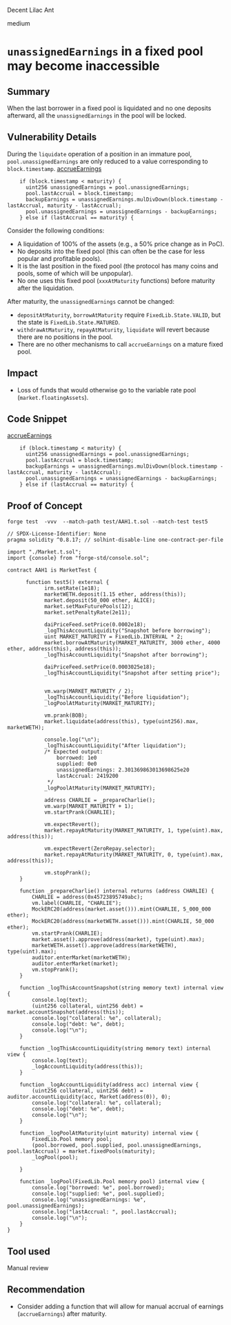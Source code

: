 Decent Lilac Ant

medium

# `unassignedEarnings` in a fixed pool may become inaccessible

## Summary
When the last borrower in a fixed pool is liquidated and no one deposits afterward, all the `unassignedEarnings` in the pool will be locked.

## Vulnerability Details
During the `liquidate` operation of a position in an immature pool, `pool.unassignedEarnings` are only reduced to a value corresponding to `block.timestamp`.
[accrueEarnings](https://github.com/sherlock-audit/2024-04-interest-rate-model/blob/main/protocol/contracts/utils/FixedLib.sol#L87-L92)
```solidity
    if (block.timestamp < maturity) {
      uint256 unassignedEarnings = pool.unassignedEarnings;
      pool.lastAccrual = block.timestamp;
      backupEarnings = unassignedEarnings.mulDivDown(block.timestamp - lastAccrual, maturity - lastAccrual);
      pool.unassignedEarnings = unassignedEarnings - backupEarnings;
    } else if (lastAccrual == maturity) {
```

Consider the following conditions:
- A liquidation of 100% of the assets (e.g., a 50% price change as in PoC).
- No deposits into the fixed pool (this can often be the case for less popular and profitable pools).
- It is the last position in the fixed pool (the protocol has many coins and pools, some of which will be unpopular).
- No one uses this fixed pool (`xxxAtMaturity` functions) before maturity after the liquidation.

After maturity, the `unassignedEarnings` cannot be changed:
- `depositAtMaturity`, `borrowAtMaturity` require `FixedLib.State.VALID`, but the state is `FixedLib.State.MATURED`.
- `withdrawAtMaturity`, `repayAtMaturity`, `liquidate` will revert because there are no positions in the pool.
- There are no other mechanisms to call `accrueEarnings` on a mature fixed pool.

## Impact
- Loss of funds that would otherwise go to the variable rate pool (`market.floatingAssets`).

## Code Snippet
[accrueEarnings](https://github.com/sherlock-audit/2024-04-interest-rate-model/blob/main/protocol/contracts/utils/FixedLib.sol#L87-L92)
```solidity
    if (block.timestamp < maturity) {
      uint256 unassignedEarnings = pool.unassignedEarnings;
      pool.lastAccrual = block.timestamp;
      backupEarnings = unassignedEarnings.mulDivDown(block.timestamp - lastAccrual, maturity - lastAccrual);
      pool.unassignedEarnings = unassignedEarnings - backupEarnings;
    } else if (lastAccrual == maturity) {
```

## Proof of Concept
`forge test  -vvv  --match-path test/AAH1.t.sol --match-test test5`

```solidity
// SPDX-License-Identifier: None
pragma solidity ^0.8.17; // solhint-disable-line one-contract-per-file

import "./Market.t.sol";
import {console} from "forge-std/console.sol";

contract AAH1 is MarketTest {

      function test5() external {
            irm.setRate(1e18);
            marketWETH.deposit(1.15 ether, address(this));
            market.deposit(50_000 ether, ALICE);
            market.setMaxFuturePools(12);
            market.setPenaltyRate(2e11);

            daiPriceFeed.setPrice(0.0002e18);
            _logThisAccountLiquidity("Snapshot before borrowing");
            uint MARKET_MATURITY = FixedLib.INTERVAL * 2;
            market.borrowAtMaturity(MARKET_MATURITY, 3000 ether, 4000 ether, address(this), address(this));
            _logThisAccountLiquidity("Snapshot after borrowing");

            daiPriceFeed.setPrice(0.0003025e18);
            _logThisAccountLiquidity("Snapshot after setting price");


            vm.warp(MARKET_MATURITY / 2);
            _logThisAccountLiquidity("Before liquidation");
            _logPoolAtMaturity(MARKET_MATURITY);

            vm.prank(BOB);
            market.liquidate(address(this), type(uint256).max, marketWETH);

            console.log("\n");
            _logThisAccountLiquidity("After liquidation");
            /* Expected output:
                borrowed: 1e0
                supplied: 0e0
                unassignedEarnings: 2.301369863013698625e20
                lastAccrual: 2419200
             */
            _logPoolAtMaturity(MARKET_MATURITY);

            address CHARLIE = _prepareCharlie();
            vm.warp(MARKET_MATURITY + 1);
            vm.startPrank(CHARLIE);

            vm.expectRevert();
            market.repayAtMaturity(MARKET_MATURITY, 1, type(uint).max, address(this));

            vm.expectRevert(ZeroRepay.selector);
            market.repayAtMaturity(MARKET_MATURITY, 0, type(uint).max, address(this));

            vm.stopPrank();
    }

    function _prepareCharlie() internal returns (address CHARLIE) {
        CHARLIE = address(0x45723895749abc);
        vm.label(CHARLIE, "CHARLIE");
        MockERC20(address(market.asset())).mint(CHARLIE, 5_000_000 ether);
        MockERC20(address(marketWETH.asset())).mint(CHARLIE, 50_000 ether);
        vm.startPrank(CHARLIE);
        market.asset().approve(address(market), type(uint).max);
        marketWETH.asset().approve(address(marketWETH), type(uint).max);
        auditor.enterMarket(marketWETH);
        auditor.enterMarket(market);
        vm.stopPrank();
    }

    function _logThisAccountSnapshot(string memory text) internal view {
        console.log(text);
        (uint256 collateral, uint256 debt) = market.accountSnapshot(address(this));
        console.log("collateral: %e", collateral);
        console.log("debt: %e", debt);
        console.log("\n");
    }

    function _logThisAccountLiquidity(string memory text) internal view {
        console.log(text);
        _logAccountLiquidity(address(this));
    }

    function _logAccountLiquidity(address acc) internal view {
        (uint256 collateral, uint256 debt) = auditor.accountLiquidity(acc, Market(address(0)), 0);
        console.log("collateral: %e", collateral);
        console.log("debt: %e", debt);
        console.log("\n");
    }

    function _logPoolAtMaturity(uint maturity) internal view {
        FixedLib.Pool memory pool;
        (pool.borrowed, pool.supplied, pool.unassignedEarnings, pool.lastAccrual) = market.fixedPools(maturity);
        _logPool(pool);

    }

    function _logPool(FixedLib.Pool memory pool) internal view {
        console.log("borrowed: %e", pool.borrowed);
        console.log("supplied: %e", pool.supplied);
        console.log("unassignedEarnings: %e", pool.unassignedEarnings);
        console.log("lastAccrual: ", pool.lastAccrual);
        console.log("\n");
    }
}

```
## Tool used
Manual review

## Recommendation
- Consider adding a function that will allow for manual accrual of earnings (`accrueEarnings`) after maturity.